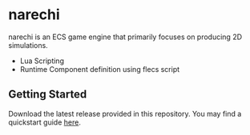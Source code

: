 # narechi

narechi is an ECS game engine that primarily focuses on producing 2D simulations.

* Lua Scripting
* Runtime Component definition using flecs script

## Getting Started

Download the latest release provided in this repository. You may find a quickstart guide [here](docs/guides/quickstart.md).
